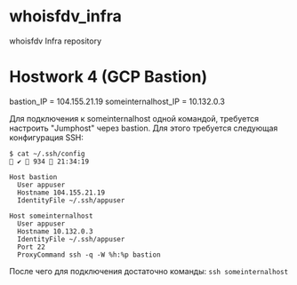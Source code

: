 # whoisfdv_infra
whoisfdv Infra repository

# Hostwork 4 (GCP Bastion)

bastion_IP = 104.155.21.19 someinternalhost_IP = 10.132.0.3

Для подключения к someinternalhost одной командой, требуется настроить "Jumphost" через bastion.
Для этого требуется следующая конфигурация SSH:

```
$ cat ~/.ssh/config                                                                                                                                                                   ✔  934  21:34:19

Host bastion
  User appuser
  Hostname 104.155.21.19
  IdentityFile ~/.ssh/appuser

Host someinternalhost
  User appuser
  Hostname 10.132.0.3
  IdentityFile ~/.ssh/appuser
  Port 22
  ProxyCommand ssh -q -W %h:%p bastion
```

После чего для подключения достаточно команды: `ssh someinternalhost`
